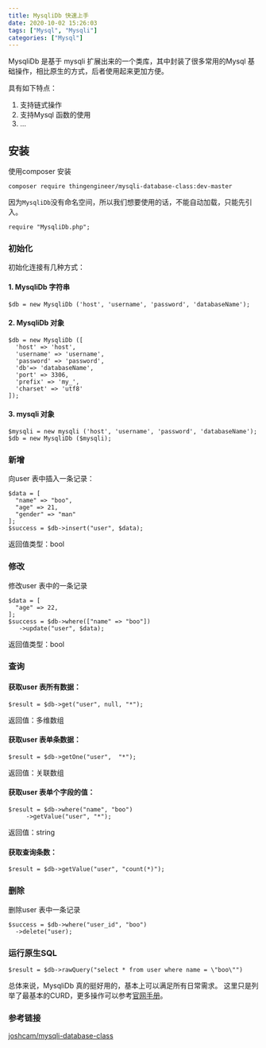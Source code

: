```yaml
---
title: MysqliDb 快速上手
date: 2020-10-02 15:26:03
tags: ["Mysql", "Mysqli"]
categories: ["Mysql"]
---
```


MysqliDb 是基于 mysqli 扩展出来的一个类库，其中封装了很多常用的Mysql 基础操作，相比原生的方式，后者使用起来更加方便。

具有如下特点：
1. 支持链式操作
2. 支持Mysql 函数的使用
3. ...

## 安装
使用composer 安装
```
composer require thingengineer/mysqli-database-class:dev-master
```
因为`MysqliDb`没有命名空间，所以我们想要使用的话，不能自动加载，只能先引入。

```
require "MysqliDb.php";
```

### 初始化
初始化连接有几种方式：

#### 1. MysqliDb 字符串
```
$db = new MysqliDb ('host', 'username', 'password', 'databaseName');
```

#### 2. MysqliDb 对象
```
$db = new MysqliDb ([
  'host' => 'host',
  'username' => 'username', 
  'password' => 'password',
  'db'=> 'databaseName',
  'port' => 3306,
  'prefix' => 'my_',
  'charset' => 'utf8'
]);
```

#### 3. mysqli 对象

```
$mysqli = new mysqli ('host', 'username', 'password', 'databaseName');
$db = new MysqliDb ($mysqli);
```

### 新增
向user 表中插入一条记录：
```
$data = [
  "name" => "boo",
  "age" => 21,
  "gender" => "man"
];
$success = $db->insert("user", $data);
```
返回值类型：bool

### 修改
修改user 表中的一条记录
```
$data = [
  "age" => 22,
];
$success = $db->where(["name" => "boo"])
   ->update("user", $data);
```
返回值类型：bool

### 查询
#### 获取user 表所有数据：
```
$result = $db->get("user", null, "*");
```
返回值：多维数组

#### 获取user 表单条数据：
```
$result = $db->getOne("user",  "*");
```
返回值：关联数组

#### 获取user 表单个字段的值：
```
$result = $db->where("name", "boo")
	 ->getValue("user", "*");
```
返回值：string

#### 获取查询条数：
```
$result = $db->getValue("user", "count(*)");
```

### 删除
删除user 表中一条记录
```
$success = $db->where("user_id", "boo")
  ->delete("user);
```

### 运行原生SQL

```
$result = $db->rawQuery("select * from user where name = \"boo\"")
```

总体来说，MysqliDb 真的挺好用的，基本上可以满足所有日常需求。
这里只是列举了最基本的CURD，更多操作可以参考[官网手册](https://github.com/joshcam/PHP-MySQLi-Database-Class)。
### 参考链接
[joshcam/mysqli-database-class](https://packagist.org/packages/joshcam/mysqli-database-class)

